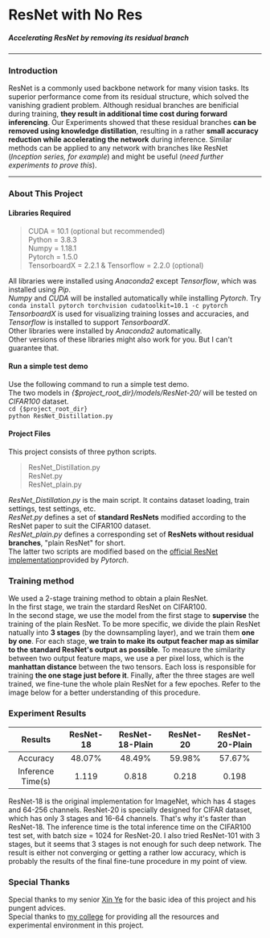 # ResNet with No Res
##### Accelerating ResNet by removing its residual branch

--------------------------------------------------------

### Introduction
ResNet is a commonly used backbone network for many vision tasks.  Its superior performance come from its residual structure, which solved the vanishing gradient problem. Although residual branches are benificial during training, **they result in additional time cost during forward inferencing**. Our Experiments showed that these residual branches **can be removed using knowledge distillation**, resulting in a rather **small accuracy reduction while accelerating the network** during inference. Similar methods can be applied to any network with branches like ResNet (*Inception series, for example*) and might be useful (*need further experiments to prove this*).

--------------------------------------------------------

### About This Project
#### Libraries Required
>CUDA = 10.1 (optional but recommended)  
>Python = 3.8.3  
>Numpy = 1.18.1  
>Pytorch = 1.5.0  
>TensorboardX = 2.2.1 & Tensorflow = 2.2.0 (optional)  

All libraries were installed using *Anaconda2* except *Tensorflow*, which was installed using *Pip*.   
*Numpy* and *CUDA* will be installed automatically while installing *Pytorch*. Try `conda install pytorch torchvision cudatoolkit=10.1 -c pytorch`  
*TensorboardX* is used for visualizing training losses and accuracies, and *Tensorflow* is installed to support *TensorboardX*.  
Other libraries were installed by *Anaconda2* automatically.  
Other versions of these libraries might also work for you. But I can't guarantee that.  
#### Run a simple test demo
Use the following command to run a simple test demo.   
The two models in *{$project_root_dir}/models/ResNet-20/* will be tested on *CIFAR100* dataset.  
`cd {$project_root_dir}`  
`python ResNet_Distillation.py`  
#### Project Files
This project consists of three python scripts.  
>ResNet_Distillation.py  
>ResNet.py  
>ResNet_plain.py  

*ResNet_Distillation.py* is the main script. It contains dataset loading, train settings, test settings, etc.  
*ResNet.py* defines a set of **standard ResNets** modified according to the ResNet paper to suit the CIFAR100 dataset.  
*ResNet_plain.py* defines a corresponding set of **ResNets without residual branches**, "plain ResNet" for short.  
The latter two scripts are modified based on the [official ResNet implementation](https://github.com/pytorch/vision/blob/master/torchvision/models/resnet.py)provided by *Pytorch*.

### Training method
We used a 2-stage training method to obtain a plain ResNet.  
In the first stage, we train the stardard ResNet on CIFAR100.  
In the second stage, we use the model from the first stage to **supervise** the training of the plain ResNet. To be more specific, we divide the plain ResNet natually into **3 stages** (by the downsampling layer), and we train them **one by one**. For each stage, **we train to make its output feacher map as similar to the standard ResNet's output as possible**. To measure the similarity between two output feature maps, we use a per pixel loss, which is the **manhattan distance** between the two tensors. Each loss is responsible for training **the one stage just before it**. Finally, after the three stages are well trained, we fine-tune the whole plain ResNet for a few epoches. Refer to the image below for a better understanding of this procedure.

### Experiment Results
Results|ResNet-18|ResNet-18-Plain|ResNet-20|ResNet-20-Plain|
:-----:|:-------:|:-------------:|:-------:|:-------------:|
Accuracy|48.07%|48.49%|59.98%|57.67%|
Inference Time(s)|1.119|0.818|0.218|0.198|
ResNet-18 is the original implementation for ImageNet, which has 4 stages and 64-256 channels.
ResNet-20 is specially designed for CIFAR dataset, which has only 3 stages and 16-64 channels. That's why it's faster than ResNet-18.
The inference time is the total inference time on the CIFAR100 test set, with batch size = 1024 for ResNet-20.
I also tried ResNet-101 with 3 stages, but it seems that 3 stages is not enough for such deep network. The result is either not converging or getting a rather low accuracy, which is probably the results of the final fine-tune procedure in my point of view.

### Special Thanks
Special thanks to my senior [Xin Ye](https://github.com/NixeyJay) for the basic idea of this project and his pungent advices.  
Special thanks to [my college](http://www.cbeis.zju.edu.cn/cbeiscn/main.htm) for providing all the resources and experimental environment in this project.  
